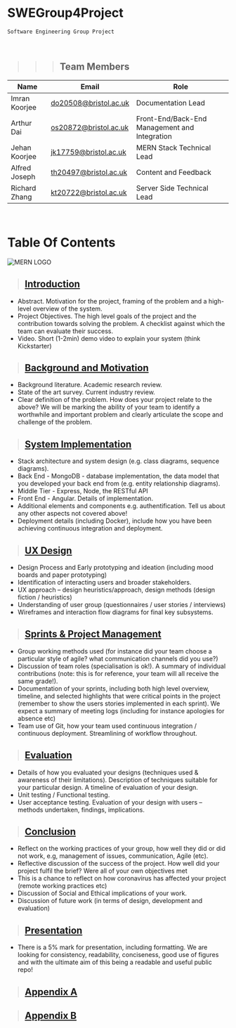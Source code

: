 # **SWEGroup4Project**

```
Software Engineering Group Project
```

&nbsp;

 >>>## **Team Members**

| Name | Email | Role |
| ---- | ----- | ---- |
| Imran Koorjee | do20508@bristol.ac.uk | Documentation Lead                            |
| Arthur Dai    | os20872@bristol.ac.uk | Front-End/Back-End Management and Integration |
| Jehan Koorjee | jk17759@bristol.ac.uk | MERN Stack Technical Lead                     |
| Alfred Joseph | th20497@bristol.ac.uk | Content and Feedback                          |
| Richard Zhang | kt20722@bristol.ac.uk | Server Side Technical Lead                    |

&nbsp;

# **Table Of Contents**


![MERN LOGO](https://miro.medium.com/max/900/0*UqGyYmWCRQnjLzSk.jpg)

>## **[Introduction](./Report/Introduction.md)**

* Abstract. Motivation for the project, framing of the problem and a high-level overview of the system.
* Project Objectives. The high level goals of the project and the contribution towards solving the problem. A checklist against which the team can evaluate their success.
* Video. Short (1-2min) demo video to explain your system (think Kickstarter)

>## **[Background and Motivation](./Report/Background_And_Motivation.md)**

* Background literature. Academic research review.
* State of the art survey. Current industry review.
* Clear definition of the problem. How does your project relate to the above? We will be marking the ability of your team to identify a worthwhile and important problem and clearly articulate the scope and challenge of the problem.

>## **[System Implementation](./Report/System_Implementation.md)**

* Stack architecture and system design (e.g. class diagrams, sequence
diagrams).
* Back End - MongoDB - database implementation, the data model that you
developed your back end from (e.g. entity relationship diagrams).
* Middle Tier - Express, Node, the RESTful API
* Front End - Angular. Details of implementation.
* Additional elements and components e.g. authentification. Tell us about any other aspects not covered above!
* Deployment details (including Docker), include how you have been achieving continuous integration and deployment.

>## **[UX Design](./Report/UX_Design.md)**

* Design Process and Early prototyping and ideation (including mood boards and paper prototyping)
* Identification of interacting users and broader stakeholders.
* UX approach – design heuristics/approach, design methods (design fiction /
heuristics)
* Understanding of user group (questionnaires / user stories / interviews)
* Wireframes and interaction flow diagrams for final key subsystems.

>## **[Sprints & Project Management](./Report/Sprints_And_Project_Management.md)**

* Group working methods used (for instance did your team choose a particular style of agile? what communication channels did you use?)
* Discussion of team roles (specialisation is ok!). A summary of individual contributions (note: this is for reference, your team will all receive the same grade!).
* Documentation of your sprints, including both high level overview, timeline, and selected highlights that were critical points in the project (remember to show the users stories implemented in each sprint). We expect a summary of meeting logs (including for instance apologies for absence etc)
* Team use of Git, how your team used continuous integration / continuous deployment. Streamlining of workflow throughout.

>## **[Evaluation](./Report/Evaluation.md)**

* Details of how you evaluated your designs (techniques used & awareness of their limitations). Description of techniques suitable for your particular design. A timeline of evaluation of your design.
* Unit testing / Functional testing.
* User acceptance testing. Evaluation of your design with users – methods
undertaken, findings, implications.

>## **[Conclusion](./Report/Conclusion.md)**

* Reflect on the working practices of your group, how well they did or did not work, e.g, management of issues, communication, Agile (etc).
* Reflective discussion of the success of the project. How well did your project fulfil the brief? Were all of your own objectives met
* This is a chance to reflect on how coronavirus has affected your project (remote working practices etc)
* Discussion of Social and Ethical implications of your work.
* Discussion of future work (in terms of design, development and evaluation)

>## **[Presentation](#)**

* There is a 5% mark for presentation, including formatting. We are looking for consistency, readability, conciseness, good use of figures and with the ultimate aim of this being a readable and useful public repo!

>## **[Appendix A](./Report/appendixA.md)**

>## **[Appendix B](./Report/appendixB.md)**



